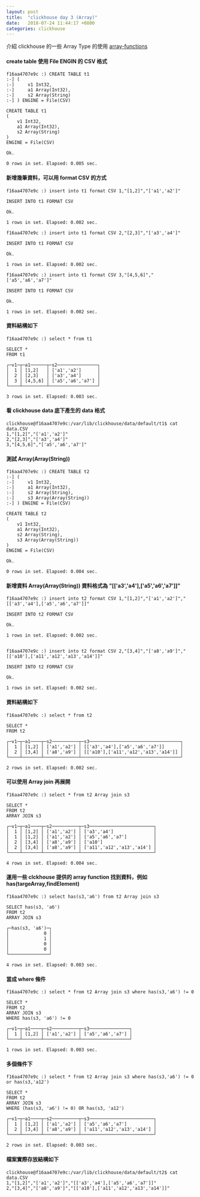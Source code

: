 ```yaml
---
layout: post
title:  "clickhouse day 3 (Array)"
date:   2018-07-24 11:44:17 +0800
categories: clickhouse
---
```


介紹 clickhouse 的一些 Array Type 的使用
[array-functions](http://clickhouse-docs.readthedocs.io/en/latest/functions/array_functions.html)

#### create table 使用 File ENGIN 的 CSV 格式

```console
f16aa4707e9c :) CREATE TABLE t1
:-] (
:-]     v1 Int32,
:-]     a1 Array(Int32),
:-]     s2 Array(String)
:-] ) ENGINE = File(CSV)

CREATE TABLE t1
(
    v1 Int32,
    a1 Array(Int32),
    s2 Array(String)
)
ENGINE = File(CSV)

Ok.

0 rows in set. Elapsed: 0.005 sec.
```
#### 新增幾筆資料，可以用 format CSV 的方式

```console
f16aa4707e9c :) insert into t1 format CSV 1,"[1,2]","['a1','a2']"

INSERT INTO t1 FORMAT CSV

Ok.

1 rows in set. Elapsed: 0.002 sec.

f16aa4707e9c :) insert into t1 format CSV 2,"[2,3]","['a3','a4']"

INSERT INTO t1 FORMAT CSV

Ok.

1 rows in set. Elapsed: 0.002 sec.

f16aa4707e9c :) insert into t1 format CSV 3,"[4,5,6]","['a5','a6','a7']"

INSERT INTO t1 FORMAT CSV

Ok.

1 rows in set. Elapsed: 0.002 sec.

```
#### 資料結構如下

```console
f16aa4707e9c :) select * from t1

SELECT *
FROM t1

┌─v1─┬─a1──────┬─s2───────────────┐
│  1 │ [1,2]   │ ['a1','a2']      │
│  2 │ [2,3]   │ ['a3','a4']      │
│  3 │ [4,5,6] │ ['a5','a6','a7'] │
└────┴─────────┴──────────────────┘

3 rows in set. Elapsed: 0.003 sec.
```
#### 看 clickhouse data 底下產生的 data 格式

```console
clickhouse@f16aa4707e9c:/var/lib/clickhouse/data/default/t1$ cat data.CSV
1,"[1,2]","['a1','a2']"
2,"[2,3]","['a3','a4']"
3,"[4,5,6]","['a5','a6','a7']"
```

#### 測試 Array(Array(String)) 

```console
f16aa4707e9c :) CREATE TABLE t2
:-] (
:-]     v1 Int32,
:-]     a1 Array(Int32),
:-]     s2 Array(String),
:-]     s3 Array(Array(String))
:-] ) ENGINE = File(CSV)

CREATE TABLE t2
(
    v1 Int32,
    a1 Array(Int32),
    s2 Array(String),
    s3 Array(Array(String))
)
ENGINE = File(CSV)

Ok.

0 rows in set. Elapsed: 0.004 sec.

```

#### 新增資料 Array(Array(String)) 資料格式為 "[['a3','a4'],['a5','a6','a7']]"
```console
f16aa4707e9c :) insert into t2 format CSV 1,"[1,2]","['a1','a2']","[['a3','a4'],['a5','a6','a7']]"

INSERT INTO t2 FORMAT CSV

Ok.

1 rows in set. Elapsed: 0.002 sec.


f16aa4707e9c :) insert into t2 format CSV 2,"[3,4]","['a8','a9']","[['a10'],['a11','a12','a13','a14']]"

INSERT INTO t2 FORMAT CSV

Ok.

1 rows in set. Elapsed: 0.002 sec.
```
#### 資料結構如下
```console
f16aa4707e9c :) select * from t2

SELECT *
FROM t2

┌─v1─┬─a1────┬─s2──────────┬─s3──────────────────────────────────┐
│  1 │ [1,2] │ ['a1','a2'] │ [['a3','a4'],['a5','a6','a7']]      │
│  2 │ [3,4] │ ['a8','a9'] │ [['a10'],['a11','a12','a13','a14']] │
└────┴───────┴─────────────┴─────────────────────────────────────┘

2 rows in set. Elapsed: 0.002 sec.
```

#### 可以使用 Array join 再展開
```console
f16aa4707e9c :) select * from t2 Array join s3

SELECT *
FROM t2
ARRAY JOIN s3

┌─v1─┬─a1────┬─s2──────────┬─s3────────────────────────┐
│  1 │ [1,2] │ ['a1','a2'] │ ['a3','a4']               │
│  1 │ [1,2] │ ['a1','a2'] │ ['a5','a6','a7']          │
│  2 │ [3,4] │ ['a8','a9'] │ ['a10']                   │
│  2 │ [3,4] │ ['a8','a9'] │ ['a11','a12','a13','a14'] │
└────┴───────┴─────────────┴───────────────────────────┘

4 rows in set. Elapsed: 0.004 sec.

```
#### 運用一些 clckhouse 提供的 array function 找到資料，例如 has(targeArray,findElement)

```console
f16aa4707e9c :) select has(s3,'a6') from t2 Array join s3

SELECT has(s3, 'a6')
FROM t2
ARRAY JOIN s3

┌─has(s3, 'a6')─┐
│             0 │
│             1 │
│             0 │
│             0 │
└───────────────┘

4 rows in set. Elapsed: 0.003 sec.
```
#### 當成 where 條件

```console
f16aa4707e9c :) select * from t2 Array join s3 where has(s3,'a6') != 0

SELECT *
FROM t2
ARRAY JOIN s3
WHERE has(s3, 'a6') != 0

┌─v1─┬─a1────┬─s2──────────┬─s3───────────────┐
│  1 │ [1,2] │ ['a1','a2'] │ ['a5','a6','a7'] │
└────┴───────┴─────────────┴──────────────────┘

1 rows in set. Elapsed: 0.003 sec.
```
#### 多個條件下

```console
f16aa4707e9c :) select * from t2 Array join s3 where has(s3,'a6') != 0 or has(s3,'a12')

SELECT *
FROM t2
ARRAY JOIN s3
WHERE (has(s3, 'a6') != 0) OR has(s3, 'a12')

┌─v1─┬─a1────┬─s2──────────┬─s3────────────────────────┐
│  1 │ [1,2] │ ['a1','a2'] │ ['a5','a6','a7']          │
│  2 │ [3,4] │ ['a8','a9'] │ ['a11','a12','a13','a14'] │
└────┴───────┴─────────────┴───────────────────────────┘

2 rows in set. Elapsed: 0.003 sec.

```
#### 檔案實際存放結構如下

```console
clickhouse@f16aa4707e9c:/var/lib/clickhouse/data/default/t2$ cat data.CSV
1,"[1,2]","['a1','a2']","[['a3','a4'],['a5','a6','a7']]"
2,"[3,4]","['a8','a9']","[['a10'],['a11','a12','a13','a14']]"
```







